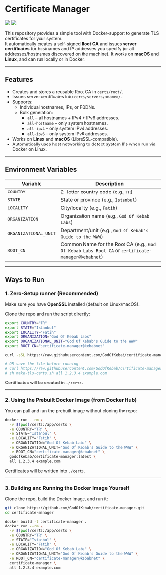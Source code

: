 # Certificate Manager

![](https://badgen.net/docker/pulls/godofkebab/certificate-manager)
![](https://badgen.net/docker/size/godofkebab/certificate-manager)


This repository provides a simple tool with Docker-support to generate TLS certificates for your system.  
It automatically creates a self-signed **Root CA** and issues **server certificates** for hostnames and IP addresses you specify (or all addresses/hostnames discovered on the machine).
It works on **macOS** and **Linux**, and can run locally or in Docker.

---

## Features

- Creates and stores a reusable Root CA in `certs/root/`.
- Issues server certificates into `certs/servers/<name>/`.
- Supports:
   - Individual hostnames, IPs, or FQDNs.
   - Bulk generation:
      - `all` – all hostnames + IPv4 + IPv6 addresses.
      - `all-hostname` – only system hostnames.
      - `all-ipv4` – only system IPv4 addresses.
      - `all-ipv6` – only system IPv6 addresses.
- Works on **Linux** and **macOS** (LibreSSL-compatible).
- Automatically uses host networking to detect system IPs when run via Docker on Linux.

---

## Environment Variables

| Variable              | Description                                                                                       |
|-----------------------|---------------------------------------------------------------------------------------------------|
| `COUNTRY`             | 2-letter country code (e.g., `TR`)                                                                |
| `STATE`               | State or province (e.g., `Istanbul`)                                                              |
| `LOCALITY`            | City/locality (e.g., `Fatih`)                                                                     |
| `ORGANIZATION`        | Organization name (e.g., `God Of Kebab Labs`)                                                     |
| `ORGANIZATIONAL_UNIT` | Department/unit (e.g., `God Of Kebab's Guide to the WWW`)                                         |
| `ROOT_CN`             | Common Name for the Root CA (e.g., `God Of Kebab Labs Root CA` or `certificate-manager@kebabnet`) |

---

## Ways to Run

### 1. Zero-Setup runner (Recommended)

Make sure you have **OpenSSL** installed (default on Linux/macOS).

Clone the repo and run the script directly:

```bash
export COUNTRY="TR"
export STATE="Istanbul"
export LOCALITY="Fatih"
export ORGANIZATION="God Of Kebab Labs"
export ORGANIZATIONAL_UNIT="God Of Kebab's Guide to the WWW"
export ROOT_CN="certificate-manager@kebabnet"

curl -sSL https://raw.githubusercontent.com/GodOfKebab/certificate-manager/refs/heads/main/make-tls-certs.sh | sh -s all 1.2.3.4 example.com

# OR save the file before running
# curl https://raw.githubusercontent.com/GodOfKebab/certificate-manager/refs/heads/main/make-tls-certs.sh -o make-tls-certs.sh
# sh make-tls-certs.sh all 1.2.3.4 example.com
```

Certificates will be created in `./certs`.

---

### 2. Using the Prebuilt Docker Image (from Docker Hub)

You can pull and run the prebuilt image without cloning the repo:

```bash
docker run --rm \
  -v $(pwd)/certs:/app/certs \
  -e COUNTRY="TR" \
  -e STATE="Istanbul" \
  -e LOCALITY="Fatih" \
  -e ORGANIZATION="God Of Kebab Labs" \
  -e ORGANIZATIONAL_UNIT="God Of Kebab's Guide to the WWW" \
  -e ROOT_CN="certificate-manager@kebabnet" \
  godofkebab/certificate-manager:latest \
  all 1.2.3.4 example.com
```

Certificates will be written into `./certs`.

---

### 3. Building and Running the Docker Image Yourself

Clone the repo, build the Docker image, and run it:

```bash
git clone https://github.com/GodOfKebab/certificate-manager.git
cd certificate-manager

docker build -t certificate-manager .
docker run --rm \
  -v $(pwd)/certs:/app/certs \
  -e COUNTRY="TR" \
  -e STATE="Istanbul" \
  -e LOCALITY="Fatih" \
  -e ORGANIZATION="God Of Kebab Labs" \
  -e ORGANIZATIONAL_UNIT="God Of Kebab's Guide to the WWW" \
  -e ROOT_CN="certificate-manager@kebabnet" \
  certificate-manager \
  all 1.2.3.4 example.com
```

